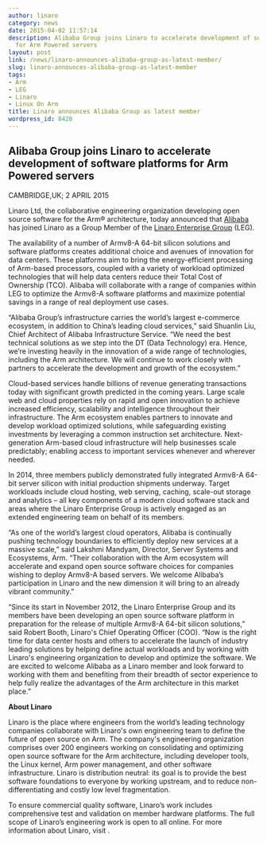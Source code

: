 ```yaml
---
author: linaro
category: news
date: 2015-04-02 11:57:14
description: Alibaba Group joins Linaro to accelerate development of software platforms
  for Arm Powered servers
layout: post
link: /news/linaro-announces-alibaba-group-as-latest-member/
slug: linaro-announces-alibaba-group-as-latest-member
tags:
- Arm
- LEG
- Linaro
- Linux On Arm
title: Linaro announces Alibaba Group as latest member
wordpress_id: 8428
---
```


## Alibaba Group joins Linaro to accelerate development of software platforms for Arm Powered servers

CAMBRIDGE,UK; 2 APRIL 2015

Linaro Ltd, the collaborative engineering organization developing open source software for the Arm® architecture, today announced that [Alibaba](http://www.alibaba.com) has joined Linaro as a Group Member of the [Linaro Enterprise Group](https://wiki-archive.linaro.org/LEG) (LEG).

The availability of a number of Armv8-A 64-bit silicon solutions and software platforms creates additional choice and avenues of innovation for data centers. These platforms aim to bring the energy-efficient processing of Arm-based processors, coupled with a variety of workload optimized technologies that will help data centers reduce their Total Cost of Ownership (TCO). Alibaba will collaborate with a range of companies within LEG to optimize the Armv8-A software platforms and maximize potential savings in a range of real deployment use cases.

“Alibaba Group’s infrastructure carries the world’s largest e-commerce ecosystem, in addition to China’s leading cloud services,” said Shuanlin Liu, Chief Architect of Alibaba Infrastructure Service. “We need the best technical solutions as we step into the DT (Data Technology) era. Hence, we’re investing heavily in the innovation of a wide range of technologies, including the Arm architecture. We will continue to work closely with partners to accelerate the development and growth of the ecosystem.”

Cloud-based services handle billions of revenue generating transactions today with significant growth predicted in the coming years. Large scale web and cloud properties rely on rapid and open innovation to achieve increased efficiency, scalability and intelligence throughout their infrastructure. The Arm ecosystem enables partners to innovate and develop workload optimized solutions, while safeguarding existing investments by leveraging a common instruction set architecture. Next-generation Arm-based cloud infrastructure will help businesses scale predictably; enabling access to important services whenever and wherever needed.

In 2014, three members publicly demonstrated fully integrated Armv8-A 64-bit server silicon with initial production shipments underway. Target workloads include cloud hosting, web serving, caching, scale-out storage and analytics – all key components of a modern cloud software stack and areas where the Linaro Enterprise Group is actively engaged as an extended engineering team on behalf of its members.

“As one of the world’s largest cloud operators, Alibaba is continually pushing technology boundaries to efficiently deploy new services at a massive scale,” said Lakshmi Mandyam, Director, Server Systems and Ecosystems, Arm. “Their collaboration with the Arm ecosystem will accelerate and expand open source software choices for companies wishing to deploy Armv8-A based servers. We welcome Alibaba’s participation in Linaro and the new dimension it will bring to an already vibrant community.”

“Since its start in November 2012, the Linaro Enterprise Group and its members have been developing an open source software platform in preparation for the release of multiple Armv8-A 64-bit silicon solutions,” said Robert Booth, Linaro's Chief Operating Officer (COO). “Now is the right time for data center hosts and others to accelerate the launch of industry leading solutions by helping define actual workloads and by working with Linaro's engineering organization to develop and optimize the software. We are excited to welcome Alibaba as a Linaro member and look forward to working with them and benefiting from their breadth of sector experience to help fully realize the advantages of the Arm architecture in this market place.”

**About Linaro**

Linaro is the place where engineers from the world’s leading technology companies collaborate with Linaro's own engineering team to define the future of open source on Arm. The company's engineering organization comprises over 200 engineers working on consolidating and optimizing open source software for the Arm architecture, including developer tools, the Linux kernel, Arm power management, and other software infrastructure. Linaro is distribution neutral: its goal is to provide the best software foundations to everyone by working upstream, and to reduce non-differentiating and costly low level fragmentation.

To ensure commercial quality software, Linaro’s work includes comprehensive test and validation on member hardware platforms. The full scope of Linaro’s engineering work is open to all online. For more information about Linaro, visit [](/).